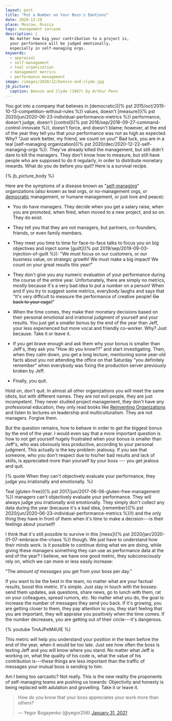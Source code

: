 ```yaml
---
layout: post
title: "Put a Number on Your Boss's Emotions"
date: 2020-12-29
place: Moscow, Russia
tags: management sarcasm
description: |
  No matter how big your contribution to a project is,
  your performance will be judged emotionally,
  especially in self-managing orgs.
keywords:
  - appraisal
  - self-management
  - teal organization
  - management metrics
  - performance management
image: /images/2020/12/bonnie-and-clyde.jpg
jb_picture:
  caption: Bonnie and Clyde (1967) by Arthur Penn
---
```


You got into a company that believes in
[democratic]({% pst 2015/oct/2015-10-13-competition-without-rules %})
values, doesn't [measure]({% pst 2020/jun/2020-06-23-individual-performance-metrics %})
performance, doesn't judge, doesn't
[control]({% pst 2016/sep/2016-09-27-command-control-innovate %}), doesn't force, and
doesn't blame; however, at the end of the year they tell you that
your performance was not as high as expected. Why?
"Just work better, my friend, we count on you!"
Bad luck, you are in a teal [self-managing organization]({% pst 2020/dec/2020-12-22-self-managing-orgs %}). 
They've already
killed the management, but still didn't dare to kill the managers.
They don't know how to measure, but still have people who are
supposed to do it regularly, in order to distribute monetary rewards.
What do you do before you quit? Here is a survival recipe.

<!--more-->

{% jb_picture_body %}

Here are the symptoms of a disease known as
"[self-managing](https://en.wikipedia.org/wiki/Workers'_self-management)"
organizations (also known as teal orgs, or no-management orgs, or
[democratic](https://en.wikipedia.org/wiki/Management_style#Democratic)
management, or humane management, or just love and peace):

  * You do have managers. They decide when you get a salary raise,
    when you are promoted, when fired, when moved to a new project,
    and so on. They do exist.

  * They tell you that they are _not_ managers, but partners,
    co-founders, friends, or even family members.

  * They meet you time to time for face-to-face talks
    to focus you on big objectives and inject some
    [guilt]({% pst 2019/sep/2019-09-03-injection-of-guilt %}):
    "We must focus on our customers, or our business value, on strategic
    growth! We must make a big impact! We count on your great results
    this year!"

  * They don't give you any numeric evaluation of your performance
    during the course of the entire year.
    Unfortunately, there are simply no metrics, mostly because it's a very bad idea
    to put a number on a person! When and if you try to suggest some metrics,
    everybody laughs and says that "It's very difficult to measure
    the performance of creative people! <del>Go back to your cage!</del>"

  * When the time comes, they make their monetary decisions based on their personal
    emotional and irrational judgment of yourself and your results.
    You just get a smaller bonus by the end of the year than Jeff, your
    less experienced but more vocal and friendly co-worker.
    Why? Just because. Take it or leave it.

  * If you get brave enough and ask them why your bonus is smaller
    than Jeff's, they ask you "How do you know??"
    and start investigating. Then, when they
    calm down, you get a long lecture, mentioning some year-old
    facts about you not attending the office on that Saturday
    "you definitely remember" when everybody was fixing the production
    server previously broken by Jeff.

  * Finally, you quit.

Hold on, don't quit. In almost all other organizations you will
meet the same idiots, but with different names. They are not evil people,
they are just incompetent. They never studied project management, they
don't have any professional education, they only read books like
[Reinventing Organizations](https://amzn.to/3mgxt7k) and listen
to lectures on leadership and multiculturalism. They are not managers.
Forgive them.

But the question remains, how to behave in order to get the biggest
bonus by the end of the year. I would even say that a more important question
is how to not get yourself hugely frustrated when your bonus is smaller
than Jeff's, who was obviously less productive, according to your personal
judgment. This actually is the key problem: jealousy. If you see
that someone, who you don't respect due to his/her bad results and lack
of skills, is appreciated more than yourself by your boss ---
you get jealous and quit.

{% quote When they can't objectively evaluate your performance, they judge you irrationally and emotionally. %}

Teal [gluten-free]({% pst 2017/jun/2017-06-06-gluten-free-management %})
managers can't objectively evaluate your performance.
They will always judge you irrationally and emotionally. They simply
don't collect any data during the year (because it's a bad idea,
[remember]({% pst 2020/jun/2020-06-23-individual-performance-metrics %})!)
and the only thing they have in front of them when it's time to make
a decision---is their feelings about yourself!

I think that it's still possible to survive in this
[mess]({% pst 2020/jan/2020-01-07-embrace-the-chaos %}) though. We just
have to understand how their minds work.
Is it possible to continue doing what we are doing, while
giving these managers something they can use as performance data at the
end of the year? I believe, we have one good metric, they subconsciously
rely on, which we can more or less easily increase:

"The _amount of messages_ you get from your boss per day."

If you want to be the best in the team, no matter what are your
factual results, boost this metric. It's simple. Just stay in touch
with the bosses: send them updates, ask questions, share news, go
to lunch with them, rat on your colleagues, spread rumors, etc.
No matter what you do, the goal is: increase the number of messages
they send you back. If it's growing, you are getting closer to them,
they pay attention to you, they start feeling that you are important,
they will appraise you positively when the time comes. If the number
decreases, you are getting out of their circle---it's dangerous.

{% youtube TmAJPeM4UlE %}

This metric will help you understand your position in the team before
the end of the year, when it would be too late. Just see how often the boss
is texting Jeff and you will know where you stand. No matter
what Jeff is working on, what the quality of his code is, what the
value of his contribution is---these things are less important than the
traffic of messages your mutual boss is sending to him.

Am I being too sarcastic? Not really. This is the new reality
the proponents of self-managing teams are pushing us towards:
Objectivity and honesty is being replaced with adulation and grovelling.
Take it or leave it.


<blockquote class="twitter-tweet"><p lang="en" dir="ltr">How do you know that your boss appreciates your work more than others?</p>&mdash; Yegor Bugayenko (@yegor256) <a href="https://twitter.com/yegor256/status/1355972734614974464?ref_src=twsrc%5Etfw">January 31, 2021</a></blockquote> <script async src="https://platform.twitter.com/widgets.js" charset="utf-8"></script>
